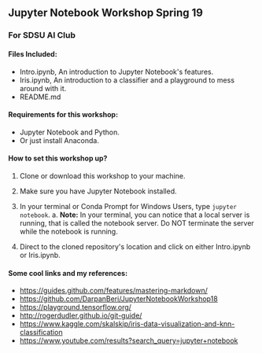 ## Jupyter Notebook Workshop Spring 19
### For SDSU AI Club

#### Files Included:

- Intro.ipynb, An introduction to Jupyter Notebook's features.
- Iris.ipynb, An introduction to a classifier and a playground to mess around with it.
- README.md

#### Requirements for this workshop:

- Jupyter Notebook and Python.
- Or just install Anaconda.

#### How to set this workshop up?

1. Clone or download this workshop to your machine.

2. Make sure you have Jupyter Notebook installed.

3. In your terminal or Conda Prompt for Windows Users, type `jupyter notebook`.
  a. **Note:**
  In your terminal, you can notice that a local server is running, that is called the notebook server. Do NOT terminate the server while the notebook is running.
4. Direct to the cloned repository's location and click on either Intro.ipynb or Iris.ipynb.

#### Some cool links and my references:

- https://guides.github.com/features/mastering-markdown/
- https://github.com/DarpanBeri/JupyterNotebookWorkshop18
- https://playground.tensorflow.org/
- http://rogerdudler.github.io/git-guide/
- https://www.kaggle.com/skalskip/iris-data-visualization-and-knn-classification
- https://www.youtube.com/results?search_query=jupyter+notebook
